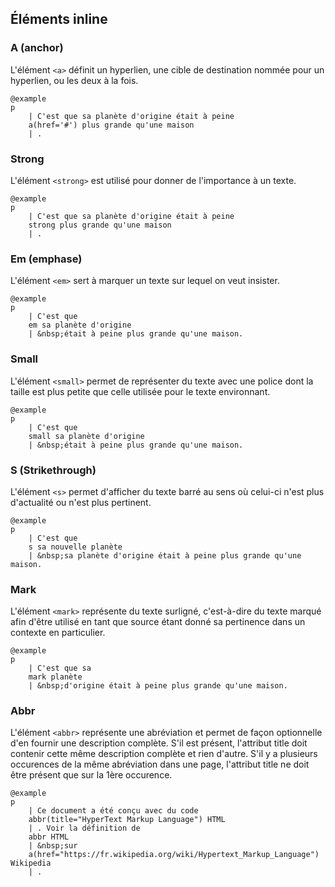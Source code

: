 ## Éléments inline

### A (anchor)

L'élément `<a>`
définit un hyperlien, une cible de destination nommée pour un hyperlien, ou les deux à la fois.

    @example
    p
        | C'est que sa planète d'origine était à peine
        a(href='#') plus grande qu'une maison
        | .

### Strong

L'élément `<strong>`
est utilisé pour donner de l'importance à un texte.

    @example
    p
        | C'est que sa planète d'origine était à peine
        strong plus grande qu'une maison
        | .

### Em (emphase)

L'élément `<em>`
sert à marquer un texte sur lequel on veut insister.

    @example
    p
        | C'est que
        em sa planète d'origine
        | &nbsp;était à peine plus grande qu'une maison.

### Small

L'élément `<small>`
permet de représenter du texte avec une police dont la taille est plus petite
que celle utilisée pour le texte environnant.

    @example
    p
        | C'est que
        small sa planète d'origine
        | &nbsp;était à peine plus grande qu'une maison.


### S (Strikethrough)

L'élément `<s>`
permet d'afficher du texte barré au sens où celui-ci n'est plus d'actualité ou
n'est plus pertinent.

    @example
    p
        | C'est que
        s sa nouvelle planète
        | &nbsp;sa planète d'origine était à peine plus grande qu'une maison.


### Mark

L'élément `<mark>`
représente du texte surligné, c'est-à-dire du texte marqué afin d'être utilisé
en tant que source étant donné sa pertinence dans un contexte en particulier.

    @example
    p
        | C'est que sa
        mark planète
        | &nbsp;d'origine était à peine plus grande qu'une maison.


### Abbr

L'élément `<abbr>`
représente une abréviation et permet de façon optionnelle d'en fournir une
description complète. S'il est présent, l'attribut title doit contenir cette
même description complète et rien d'autre. S'il y a plusieurs occurences de la
même abréviation dans une page, l'attribut title ne doit être présent que sur la
1ère occurence.

    @example
    p
        | Ce document a été conçu avec du code
        abbr(title="HyperText Markup Language") HTML
        | . Voir la définition de
        abbr HTML
        | &nbsp;sur
        a(href="https://fr.wikipedia.org/wiki/Hypertext_Markup_Language") Wikipedia
        | .
